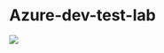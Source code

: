 # Azure-dev-test-lab
</a><a href="https://portal.azure.com/#create/Microsoft.Template/uri/https%3A%2F%2Fraw.githubusercontent.com%2Fmohsinis%2Fdevtest-lab-vm%2Fmaster%2Fazuredeploy.json" target="_blank">
    <img src="http://azuredeploy.net/deploybutton.png"/>
</a>
